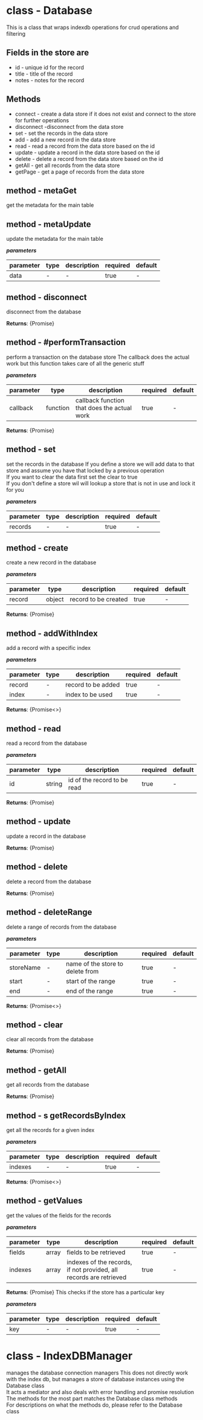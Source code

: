 # class - Database This is a class that wraps indexdb operations for crud operations and filtering    ## Fields in the store are - id - unique id for the record   - title - title of the record   - notes - notes for the record    ## Methods - connect - create a data store if it does not exist and connect to the store for further operations   - disconnect -disconnect from the data store   - set - set the records in the data store   - add - add a new record in the data store   - read - read a record from the data store based on the id   - update - update a record in the data store based on the id   - delete - delete a record from the data store based on the id   - getAll - get all records from the data store   - getPage - get a page of records from the data store  ## method - metaGetget the metadata for the main table## method - metaUpdateupdate the metadata for the main table***parameters***|parameter|type|description|required|default||---------|----|-----------|--------|-------||data|-|-|true|-|## method - disconnectdisconnect from the database**Returns**: {Promise<void>}## method - #performTransactionperform a transaction on the database store The callback does the actual work but this function takes care of all the generic stuff  ***parameters***|parameter|type|description|required|default||---------|----|-----------|--------|-------||callback|function|callback function that does the actual work|true|-|**Returns**: {Promise<unknown>}## method - setset the records in the database If you define a store we will add data to that store and assume you have that locked by a previous operation   If you want to clear the data first set the clear to true   If you don't define a store wil will lookup a store that is not in use and lock it for you  ***parameters***|parameter|type|description|required|default||---------|----|-----------|--------|-------||records|-|-|true|-|## method - createcreate a new record in the database***parameters***|parameter|type|description|required|default||---------|----|-----------|--------|-------||record|object|record to be created|true|-|**Returns**: {Promise<void>}## method - addWithIndexadd a record with a specific index***parameters***|parameter|type|description|required|default||---------|----|-----------|--------|-------||record|-|record to be added|true|-||index|-|index to be used|true|-|**Returns**: {Promise<>}## method - readread a record from the database***parameters***|parameter|type|description|required|default||---------|----|-----------|--------|-------||id|string|id of the record to be read|true|-|**Returns**: {Promise<void>}## method - updateupdate a record in the database**Returns**: {Promise<void>}## method - deletedelete a record from the database**Returns**: {Promise<void>}## method - deleteRangedelete a range of records from the database***parameters***|parameter|type|description|required|default||---------|----|-----------|--------|-------||storeName|-|name of the store to delete from|true|-||start|-|start of the range|true|-||end|-|end of the range|true|-|**Returns**: {Promise<>}## method - clearclear all records from the database**Returns**: {Promise<void>}## method - getAllget all records from the database**Returns**: {Promise<void>}## method - s getRecordsByIndexget all the records for a given index***parameters***|parameter|type|description|required|default||---------|----|-----------|--------|-------||indexes|-|-|true|-|**Returns**: {Promise<>}## method - getValuesget the values of the fields for the records***parameters***|parameter|type|description|required|default||---------|----|-----------|--------|-------||fields|array|fields to be retrieved|true|-||indexes|array|indexes of the records, if not provided, all records are retrieved|true|-|**Returns**: {Promise<void>} This checks if the store has a particular key  ***parameters***|parameter|type|description|required|default||---------|----|-----------|--------|-------||key|-|-|true|-|# class - IndexDBManagermanages the database connection managers This does not directly work with the index db, but manages a store of database instances using the Database class   It acts a mediator and also deals with error handling and promise resolution   The methods for the most part matches the Database class methods   For descriptions on what the methods do, please refer to the Database class  